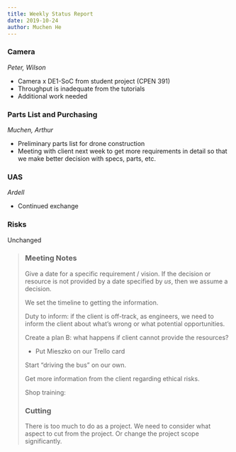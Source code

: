 ```yaml
---
title: Weekly Status Report
date: 2019-10-24
author: Muchen He
---
```


### Camera

 *Peter, Wilson*

- Camera x DE1-SoC from student project (CPEN 391)
- Throughput is inadequate from the tutorials
- Additional work needed

### Parts List and Purchasing

*Muchen, Arthur*

- Preliminary parts list for drone construction
- Meeting with client next week to get more requirements in detail so that we make better decision with specs, parts, etc.

### UAS

*Ardell*

- Continued exchange

### Risks

Unchanged





> ### Meeting Notes
>
> Give a date for a specific requirement / vision. If the decision or resource is not provided by a date specified by *us*, then we assume a decision.
>
> We set the timeline to getting the information.
>
> Duty to inform: if the client is off-track, as engineers, we need to inform the client about what’s wrong or what potential opportunities.
>
> Create a plan B: what happens if client cannot provide the resources?
>
> - Put Mieszko on our Trello card
>
> Start “driving the bus” on our own.
>
> Get more information from the client regarding ethical risks.
>
> Shop training: 
>
> ### Cutting
>
> There is too much to do as a project. We need to consider what aspect to cut from the project. Or change the project scope significantly. 

